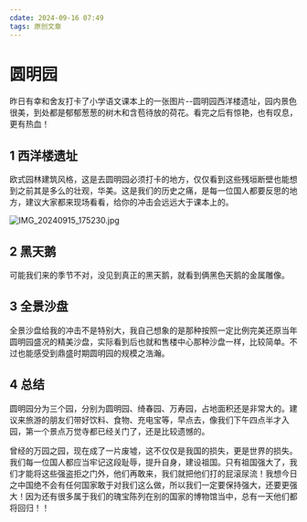 ```yaml
---
cdate: 2024-09-16 07:49
tags: 原创文章 
---
```


# 圆明园

昨日有幸和舍友打卡了小学语文课本上的一张图片--圆明园西洋楼遗址，园内景色很美，到处都是郁郁葱葱的树木和含苞待放的荷花。看完之后有惊艳，也有叹息，更有热血！

## 1 西洋楼遗址

欧式园林建筑风格，这是去圆明园必须打卡的地方，仅仅看到这些残垣断壁也能想到之前其是多么的壮观，华美。这是我们的历史之痛，是每一位国人都要反思的地方，建议大家都来现场看看，给你的冲击会远远大于课本上的。

![IMG_20240915_175230.jpg](https://s2.loli.net/2024/09/16/cD5yNrhXfIdkUVG.jpg)

## 2 黑天鹅

可能我们来的季节不对，没见到真正的黑天鹅，就看到俩黑色天鹅的金属雕像。

## 3 全景沙盘

全景沙盘给我的冲击不是特别大，我自己想象的是那种按照一定比例完美还原当年圆明园盛况的精美沙盘，实际看到后也就和售楼中心那种沙盘一样，比较简单。不过也能感受到鼎盛时期圆明园的规模之浩瀚。

## 4 总结

圆明园分为三个园，分别为圆明园、绮春园、万寿园，占地面积还是非常大的。建议来旅游的朋友们带好饮料、食物、充电宝等，早点去，像我们下午四点半才入园，第一个景点万觉寺都已经关门了，还是比较遗憾的。

曾经的万园之园，现在成了一片废墟，这不仅仅是我国的损失，更是世界的损失。我们每一位国人都应当牢记这段耻辱，提升自身，建设祖国。只有祖国强大了，我们才能将这些强盗拒之门外，他们再敢来，我们就把他们打的屁滚尿流！我想今日之中国绝不会有任何国家敢于对我们这么做，所以我们一定要保持强大，还要更强大！因为还有很多属于我们的瑰宝陈列在别的国家的博物馆当中，总有一天他们都将回归！！